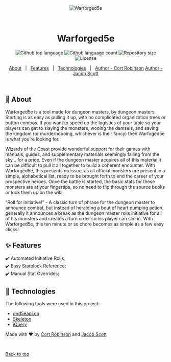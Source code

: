 <div align="center" id="top"> 
  <img src="./.github/app.gif" alt="Warforged5e" />

  &#xa0;

  <!-- <a href="https://warforged5e.com">Live Site</a> -->
</div>

<h1 align="center">Warforged5e</h1>

<p align="center">
  <img alt="Github top language" src="https://img.shields.io/github/languages/top/cort-robinson/warforged5e?color=56BEB8">

  <img alt="Github language count" src="https://img.shields.io/github/languages/count/cort-robinson/warforged5e?color=56BEB8">

  <img alt="Repository size" src="https://img.shields.io/github/repo-size/cort-robinson/warforged5e?color=56BEB8">

  <img alt="License" src="https://img.shields.io/github/license/cort-robinson/warforged5e?color=56BEB8">

  <!-- <img alt="Github issues" src="https://img.shields.io/github/issues/cort-robinson/warforged5e?color=56BEB8" /> -->

  <!-- <img alt="Github forks" src="https://img.shields.io/github/forks/cort-robinson/warforged5e?color=56BEB8" /> -->

  <!-- <img alt="Github stars" src="https://img.shields.io/github/stars/cort-robinson/warforged5e?color=56BEB8" /> -->
</p>

<!-- Status -->

<!-- <h4 align="center"> 
	🚧  Warforged5e 🚀 Under construction...  🚧
</h4> 

<hr> -->

<p align="center">
  <a href="#dart-about">About</a> &#xa0; | &#xa0; 
  <a href="#sparkles-features">Features</a> &#xa0; | &#xa0;
  <a href="#rocket-technologies">Technologies</a> &#xa0; | &#xa0;
  <a href="https://github.com/cort-robinson" target="_blank">Author - Cort Robinson</a>
  <a href="https://github.com/jhs1790" target="_blank">Author - Jacob Scott</a>
</p>

<br>

## :dart: About ##

Warforged5e is a tool made for dungeon masters, by dungeon masters. Starting is as easy as pulling it up, with no complicated organization trees or button combos. If you want to speed up the logistics of your table so your players can get to slaying the monsters, wooing the damsels, and saving the kingdom (or murderhoboing, whichever is their fancy) then Warfoged5e is what you’re looking for.

Wizards of the Coast provide wonderful support for their games with manuals, guides, and supplementary materials seemingly falling from the sky… for a price. Even if the dungeon master acquires all of this material it can be difficult to pull it all together to build a coherent encounter. With Warforged5e, this presents no issue, as all official monsters are present in a simple, alphabetical list, ready to be brought forth to end the career of your prospective heroes. Once the battle is started, the basic stats for these monsters are at your fingertips, so no need to flip through the source books or look them up on the wiki.

"Roll for initiative!" - A classic turn of phrase for the dungeon master to announce combat, but instead of heralding a bout of heart pumping action, generally it announces a break as the dungeon master rolls initiative for all of his monsters and creates a turn order so his player can slot in. With Warforged5e, this ten minute or so chore becomes as simple as a few easy clicks!

## :sparkles: Features ##

:heavy_check_mark: Automated Initiative Rolls;\
:heavy_check_mark: Easy Statblock Reference;\
:heavy_check_mark: Manual Stat Overrides;

## :rocket: Technologies ##

The following tools were used in this project:

- [dnd5eapi.co](http://dnd5eapi.co/)
- [Skeleton](https://nodejs.org/en/)
- [jQuery](https://jquery.com/)


Made with :heart: by <a href="https://github.com/cort-robinson" target="_blank">Cort Robinson</a> and <a href="https://github.com/jhs1790" target="_blank">Jacob Scott</a>

&#xa0;

<a href="#top">Back to top</a>
